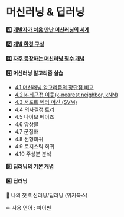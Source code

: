 # 머신러닝 & 딥러닝

**1️⃣ [개발자가 처음 만난 머신러닝의 세계](./목차/ML1.md)**

**2️⃣ [개발 환경 구성](./목차/ML2.md)**

**3️⃣ [자주 등장하는 머신러닝 필수 개념](./목차/ML3.md)**

**4️⃣ 머신러닝 알고리즘 실습**
* [4.1 머신러닝 알고리즘의 장단점 비교](./목차/장단점.md)
* [4.2 k-최근접 이웃(k-nearest neighbor, kNN)](./목차/kNN.md)
* [4.3 서포트 벡터 머신 (SVM)](./목차/SVM.md)
* 4.4 의사결정 트리
* 4.5 나이브 베이즈
* 4.6 앙상블
* 4.7 군집화
* 4.8 선형회귀
* 4.9 로지스틱 회귀
* 4.10 주성분 분석

**5️⃣ 딥러닝의 기본 개념**

**6️⃣ 딥러닝**



📖 나의 첫 머신러닝/딥러닝 (위키북스)

✏ 사용 언어 : 파이썬
